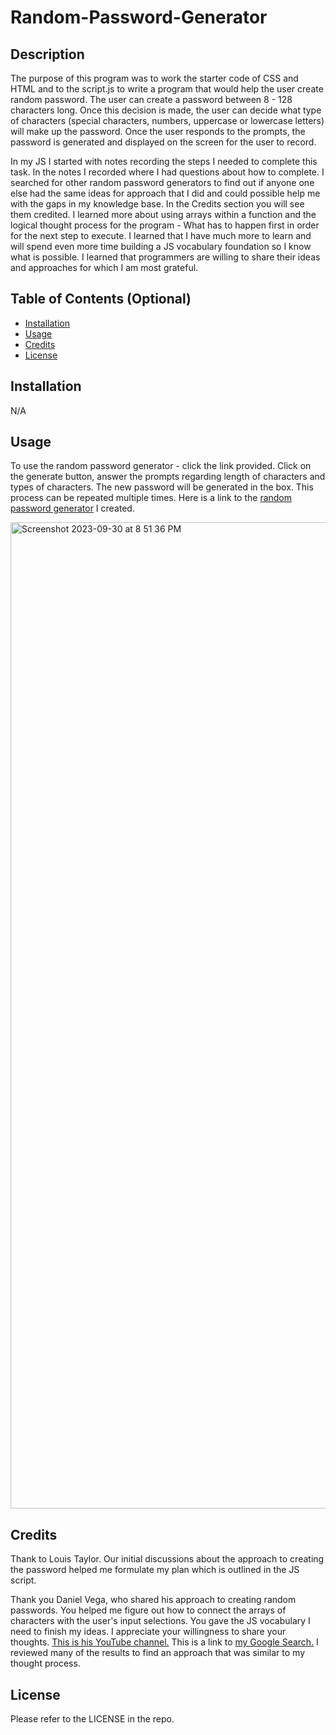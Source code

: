 # Random-Password-Generator

## Description

The purpose of this program was to work the starter code of CSS and HTML and to the script.js to write a program that would help the user create random password. The user can create a password between 8 - 128 characters long. Once this decision is made, the user can decide what type of characters (special characters, numbers, uppercase or lowercase letters) will make up the password. Once the user responds to the prompts, the password is generated and displayed on the screen for the user to record. 

In my JS I started with notes recording the steps I needed to complete this task. In the notes I recorded where I had questions about how to complete. I searched for other random password generators to find out if anyone one else had the same ideas for approach that I did and could possible help me with the gaps in my knowledge base. In the Credits section you will see them credited. I learned more about using arrays within a function and the logical thought process for the program - What has to happen first in order for the next step to execute. I learned that I have much more to learn and will spend even more time building a JS vocabulary foundation so I know what is possible. I learned that programmers are willing to share their ideas and approaches for which I am most grateful. 

## Table of Contents (Optional)

- [Installation](#installation)
- [Usage](#usage)
- [Credits](#credits)
- [License](#license)

## Installation
N/A

## Usage

To use the random password generator - click the link provided. Click on the generate button, answer the prompts regarding length of characters and types of characters. The new password will be generated in the box. This process can be repeated multiple times. 
Here is a link to the <a href="https://nchoin.github.io/Random-Password-Generator/" target="_blank">random password generator</a> I created. 

<img width="1578" alt="Screenshot 2023-09-30 at 8 51 36 PM" src="https://github.com/nchoin/Random-Password-Generator/assets/139597297/122d32e3-f0c3-453f-92c4-66a27625643b">

## Credits


Thank to Louis Taylor. Our initial discussions about the approach to creating the password helped me formulate my plan which is outlined in the JS script.
  
Thank you Daniel Vega, who shared his approach to creating random passwords. You helped me figure out how to connect the arrays of characters with the user's input selections. You gave the JS vocabulary I need to finish my ideas. I appreciate your willingness to share your thoughts. <a href = "https://www.youtube.com/@danielvega545" target="_blank">This is his YouTube channel.</a>
This is a link to <a href = "https://www.google.com/search?q=javascript+random+password+generator+with+prompt&oq=javascript+random+password+generator+with+prompt&gs_lcrp=EgZjaHJvbWUyBggAEEUYOTIICAEQABgWGB4yCggCEAAYhgMYigUyCggDEAAYhgMYigXSAQkzMDU0MmowajSoAgCwAgA&sourceid=chrome&ie=UTF-8" target="_blank">my Google Search.</a> I reviewed many of the results to find an approach that was similar to my thought process.

## License

Please refer to the LICENSE in the repo.
